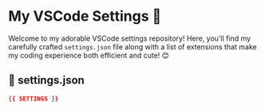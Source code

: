 # My VSCode Settings 🌟

Welcome to my adorable VSCode settings repository! Here, you'll find my carefully crafted `settings.json` file along with a list of extensions that make my coding experience both efficient and cute! 😊

## 🌸 settings.json
```json
{{ SETTINGS }}
```

